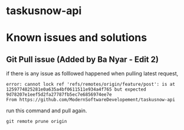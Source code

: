 # taskusnow-api

# Known issues and solutions

## Git Pull issue (Added by Ba Nyar - Edit 2)

if there is any issue as folllowed happened when pulling latest request,

```
error: cannot lock ref 'refs/remotes/origin/feature/post': is at 1259774825281e0a635a4bf0611511e934a4f765 but expected 9d78207e1eef5d2fa27787fb5ec7e6856974ee7e
From https://github.com/ModernSoftwareDevelopement/taskusnow-api
```

run this command and pull again.

```
git remote prune origin
```
